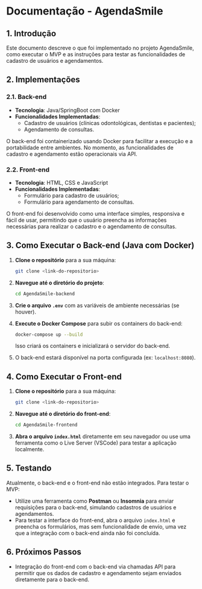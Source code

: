 # Documentação - AgendaSmile

## 1. Introdução

Este documento descreve o que foi implementado no projeto AgendaSmile, como executar o MVP e as instruções para testar as funcionalidades de cadastro de usuários e agendamentos.

## 2. Implementações

### 2.1. Back-end

- **Tecnologia**: Java/SpringBoot com Docker
- **Funcionalidades Implementadas**:
  - Cadastro de usuários (clínicas odontológicas, dentistas e pacientes);
  - Agendamento de consultas.

O back-end foi containerizado usando Docker para facilitar a execução e a portabilidade entre ambientes. No momento, as funcionalidades de cadastro e agendamento estão operacionais via API.

### 2.2. Front-end

- **Tecnologia**: HTML, CSS e JavaScript
- **Funcionalidades Implementadas**:
  - Formulário para cadastro de usuários;
  - Formulário para agendamento de consultas.

O front-end foi desenvolvido como uma interface simples, responsiva e fácil de usar, permitindo que o usuário preencha as informações necessárias para realizar o cadastro e o agendamento de consultas.

## 3. Como Executar o Back-end (Java com Docker)

1. **Clone o repositório** para a sua máquina:

   ```bash
   git clone <link-do-repositorio>
   ```

2. **Navegue até o diretório do projeto**:

   ```bash
   cd AgendaSmile-backend
   ```

3. **Crie o arquivo `.env`** com as variáveis de ambiente necessárias (se houver).

4. **Execute o Docker Compose** para subir os containers do back-end:

   ```bash
   docker-compose up --build
   ```

   Isso criará os containers e inicializará o servidor do back-end.

5. O back-end estará disponível na porta configurada (ex: `localhost:8080`).

## 4. Como Executar o Front-end

1. **Clone o repositório** para a sua máquina:

   ```bash
   git clone <link-do-repositorio>
   ```

2. **Navegue até o diretório do front-end**:

   ```bash
   cd AgendaSmile-frontend
   ```

3. **Abra o arquivo `index.html`** diretamente em seu navegador ou use uma ferramenta como o Live Server (VSCode) para testar a aplicação localmente.

## 5. Testando

Atualmente, o back-end e o front-end não estão integrados. Para testar o MVP:

- Utilize uma ferramenta como **Postman** ou **Insomnia** para enviar requisições para o back-end, simulando cadastros de usuários e agendamentos.
- Para testar a interface do front-end, abra o arquivo `index.html` e preencha os formulários, mas sem funcionalidade de envio, uma vez que a integração com o back-end ainda não foi concluída.

## 6. Próximos Passos

- Integração do front-end com o back-end via chamadas API para permitir que os dados de cadastro e agendamento sejam enviados diretamente para o back-end.



